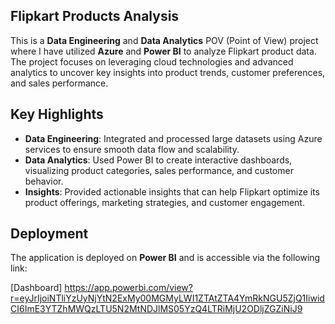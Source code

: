 ## Flipkart Products Analysis
This is a **Data Engineering** and **Data Analytics** POV (Point of View) project where I have utilized **Azure** and **Power BI** to analyze Flipkart product data. The project focuses on leveraging cloud technologies and advanced analytics to uncover key insights into product trends, customer preferences, and sales performance.

## Key Highlights
- **Data Engineering**: Integrated and processed large datasets using Azure services to ensure smooth data flow and scalability.
- **Data Analytics**: Used Power BI to create interactive dashboards, visualizing product categories, sales performance, and customer behavior.
- **Insights**: Provided actionable insights that can help Flipkart optimize its product offerings, marketing strategies, and customer engagement.

## Deployment

The application is deployed on **Power BI** and is accessible via the following link:

[Dashboard] https://app.powerbi.com/view?r=eyJrIjoiNTliYzUyNjYtN2ExMy00MGMyLWI1ZTAtZTA4YmRkNGU5ZjQ1IiwidCI6ImE3YTZhMWQzLTU5N2MtNDJlMS05YzQ4LTRiMjU2ODljZGZiNiJ9

